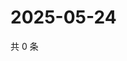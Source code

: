 # 2025-05-24

共 0 条

<!-- BEGIN ZHIHUVIDEO -->
<!-- 最后更新时间 Sat May 24 2025 13:11:01 GMT+0800 (China Standard Time) -->

<!-- END ZHIHUVIDEO -->
